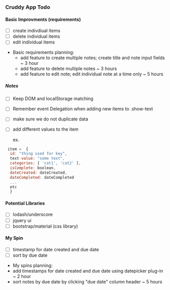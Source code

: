### Cruddy App Todo

#### Basic Improvments (requirements)

- [ ] create indivdiual items
- [ ] delete individual items
- [ ] edit individual items
* Basic requirements planning:
  * add feature to create multiple notes; create title and note input fields ~ 3 hour
  * add feature to delete multiple notes ~ 3 hours
  * add feature to edit note; edit individual note at a time only ~ 5 hours


##### Notes
- [ ] Keep DOM and localStorage matching 
- [ ] Remember event Delegation when adding new items to .show-text
- [ ] make sure we do not duplicate data
- [ ] add different values to the item

  ex.
```javascript
 item =  {
  id: "thing used for key",
  text-value: "some text",
  categories: [ 'cat1', 'cat2' ],
  isComplete: boolean,
  dateCreated: dateCreated,
  dateCompleted: dateCompleted
  ...
  etc
  }
```

#### Potential Libraries
- [ ] lodash/underscore
- [ ] jquery ui
- [ ] bootstrap/material (css library)

#### My Spin
- [ ] timestamp for date created and due date
- [ ] sort by due date

* My spins planning:
* add timestamps for date created and due date using datepicker plug-in ~ 2 hour
* sort notes by due date by clicking "due date" column header ~ 5 hours

